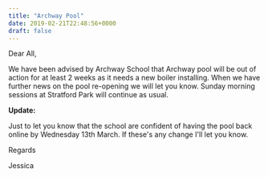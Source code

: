 ```yaml
---
title: "Archway Pool"
date: 2019-02-21T22:48:56+0000
draft: false
---
```

Dear All,

We have been advised by Archway School that Archway pool will be out of action for at least 2 weeks as it needs a new boiler installing. When we have further news on the pool re-opening we will let you know. Sunday morning sessions at Stratford Park will continue as usual.

**Update:**

Just to let you know that the school are confident of having the pool back online by Wednesday 13th March. If these's any change I'll let you know. 

Regards

Jessica

